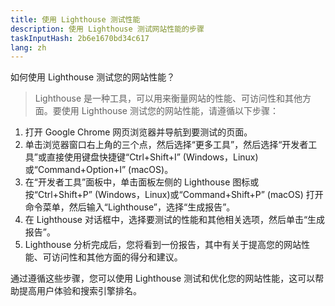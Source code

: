 ```yaml
---
title: 使用 Lighthouse 测试性能
description: 使用 Lighthouse 测试网站性能的步骤
taskInputHash: 2b6e1670bd34c617
lang: zh
---
```

如何使用 Lighthouse 测试您的网站性能？
> Lighthouse 是一种工具，可以用来衡量网站的性能、可访问性和其他方面。要使用 Lighthouse 测试您的网站性能，请遵循以下步骤：

1. 打开 Google Chrome 网页浏览器并导航到要测试的页面。
2. 单击浏览器窗口右上角的三个点，然后选择“更多工具”，然后选择“开发者工具”或直接使用键盘快捷键“Ctrl+Shift+I” (Windows，Linux)或“Command+Option+I” (macOS)。
3. 在“开发者工具”面板中，单击面板左侧的 Lighthouse 图标或按“Ctrl+Shift+P” (Windows，Linux)或“Command+Shift+P” (macOS) 打开命令菜单，然后输入“Lighthouse”，选择“生成报告”。
4. 在 Lighthouse 对话框中，选择要测试的性能和其他相关选项，然后单击“生成报告”。
5. Lighthouse 分析完成后，您将看到一份报告，其中有关于提高您的网站性能、可访问性和其他方面的得分和建议。

通过遵循这些步骤，您可以使用 Lighthouse 测试和优化您的网站性能，这可以帮助提高用户体验和搜索引擎排名。
